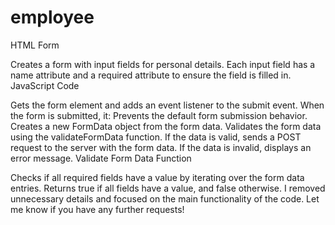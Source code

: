 # employee


HTML Form

Creates a form with input fields for personal details.
Each input field has a name attribute and a required attribute to ensure the field is filled in.
JavaScript Code

Gets the form element and adds an event listener to the submit event.
When the form is submitted, it:
Prevents the default form submission behavior.
Creates a new FormData object from the form data.
Validates the form data using the validateFormData function.
If the data is valid, sends a POST request to the server with the form data.
If the data is invalid, displays an error message.
Validate Form Data Function

Checks if all required fields have a value by iterating over the form data entries.
Returns true if all fields have a value, and false otherwise.
I removed unnecessary details and focused on the main functionality of the code. Let me know if you have any further requests!
